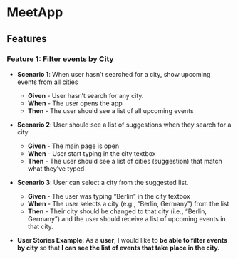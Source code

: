 # MeetApp

## Features

### Feature 1: Filter events by City

- **Scenario 1**: When user hasn’t searched for a city, show upcoming events from all cities

  - **Given** - User hasn’t search for any city.
  - **When** - The user opens the app
  - **Then** - The user should see a list of all upcoming events

- **Scenario 2**: User should see a list of suggestions when they search for a city

  - **Given** - The main page is open
  - **When** - User start typing in the city textbox
  - **Then** - The user should see a list of cities (suggestion) that match what they’ve typed

- **Scenario 3**: User can select a city from the suggested list.

  - **Given** - The user was typing “Berlin” in the city textbox
  - **When** - The user selects a city (e.g., “Berlin, Germany”) from the list
  - **Then** - Their city should be changed to that city (i.e., “Berlin, Germany”) and the user should receive a list of upcoming events in that city.

- **User Stories Example**: As a **user**, I would like to **be able to filter events by city** so that **I can see the list of events that take place in the city.**
